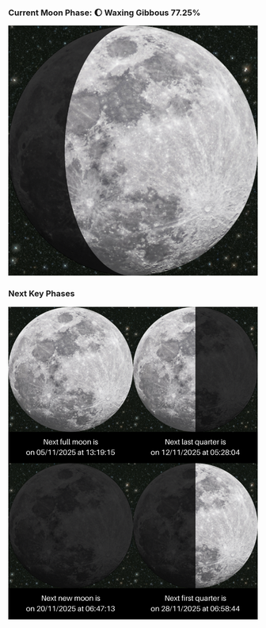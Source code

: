 ### Current Moon Phase: 🌔 Waxing Gibbous 77.25%
![Moon Phase](moonphase.png)
### Next Key Phases
![Gallery](gallery.png)
